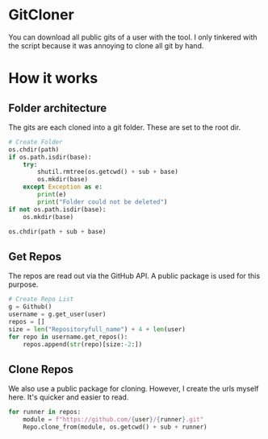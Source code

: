 # GitCloner 
You can download all public gits of a user with the tool. 
I only tinkered with the script because it was annoying to clone all git by hand. 

# How it works


## Folder architecture
The gits are each cloned into a git folder. These are set to the root dir. 
```python
# Create Folder
os.chdir(path)
if os.path.isdir(base):
    try:
        shutil.rmtree(os.getcwd() + sub + base)
        os.mkdir(base)
    except Exception as e:
        print(e)
        print("Folder could not be deleted")
if not os.path.isdir(base):
    os.mkdir(base)

os.chdir(path + sub + base)
```


## Get Repos
The repos are read out via the GitHub API. A public package is used for this purpose. 
```python
# Create Repo List
g = Github()
username = g.get_user(user)
repos = []
size = len("Repositoryfull_name") + 4 + len(user)
for repo in username.get_repos():
    repos.append(str(repo)[size:-2:])
```


## Clone Repos
We also use a public package for cloning. However, I create the urls myself here. It's quicker and easier to read. 
```python
for runner in repos:
    module = f"https://github.com/{user}/{runner}.git"
    Repo.clone_from(module, os.getcwd() + sub + runner)
```